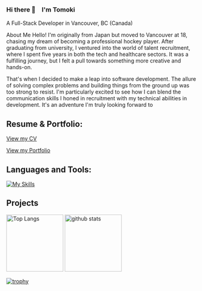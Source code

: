 ### Hi there 👋　I'm Tomoki 

A Full-Stack Developer in Vancouver, BC (Canada)

About Me
Hello! I'm originally from Japan but moved to Vancouver at 18, chasing my dream of becoming a professional hockey player. After graduating from university, I ventured into the world of talent recruitment, where I spent five years in both the tech and healthcare sectors. It was a fulfilling journey, but I felt a pull towards something more creative and hands-on.

That's when I decided to make a leap into software development. The allure of solving complex problems and building things from the ground up was too strong to resist. I'm particularly excited to see how I can blend the communication skills I honed in recruitment with my technical abilities in development. It's an adventure I'm truly looking forward to


**Resume & Portfolio:**
---
<p>
<a href="https://drive.google.com/file/d/1SxLPZkBeHk06Zinlt0C8DGdhS0s4fF-x/view?usp=sharing">
View my CV
</a>
</p>

<p>
<a href="https://tomokiyoshizawa.netlify.app/">
View my Portfolio
</a>
</p>

**Languages and Tools:**
---
[![My Skills](https://skillicons.dev/icons?i=html,css,sass,materialui,js,ts,react,redux,nodejs,mongodb,mysql,postman,netlify,heroku,git,wordpress,vscode&theme=light&perline=6)](https://skillicons.dev)

**Projects**
---

<p align="left"> 
  <img alt="Top Langs" height="150px" src="https://github-readme-stats.vercel.app/api/top-langs/?username=TomokiYoshizawa&layout=compact&show_icons=true&theme=dark" />
  <img alt="github stats" height="150px" src="https://github-readme-stats.vercel.app/api?username=TomokiYoshizawa&theme=dark&show_icons=ture" />
</p>

[![trophy](https://github-profile-trophy.vercel.app/?username=TomokiYoshizawa&theme=onedark&column=7
)](https://github.com/ryo-ma/github-profile-trophy)


